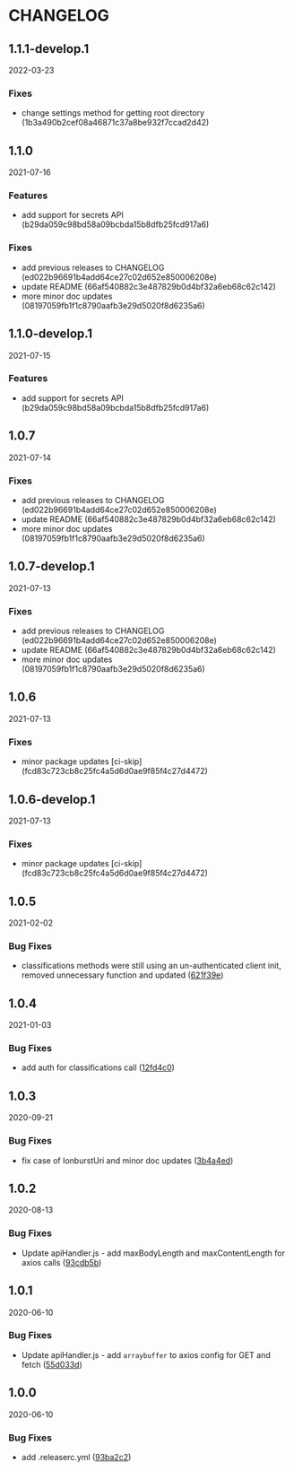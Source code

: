 # CHANGELOG

<!--- next entry here -->

## 1.1.1-develop.1
2022-03-23

### Fixes

- change settings method for getting root directory (1b3a490b2cef08a46871c37a8be932f7ccad2d42)

## 1.1.0
2021-07-16

### Features

- add support for secrets API (b29da059c98bd58a09bcbda15b8dfb25fcd917a6)

### Fixes

- add previous releases to CHANGELOG (ed022b96691b4add64ce27c02d652e850006208e)
- update README (66af540882c3e487829b0d4bf32a6eb68c62c142)
- more minor doc updates (08197059fb1f1c8790aafb3e29d5020f8d6235a6)

## 1.1.0-develop.1
2021-07-15

### Features

- add support for secrets API (b29da059c98bd58a09bcbda15b8dfb25fcd917a6)

## 1.0.7
2021-07-14

### Fixes

- add previous releases to CHANGELOG (ed022b96691b4add64ce27c02d652e850006208e)
- update README (66af540882c3e487829b0d4bf32a6eb68c62c142)
- more minor doc updates (08197059fb1f1c8790aafb3e29d5020f8d6235a6)

## 1.0.7-develop.1
2021-07-13

### Fixes

- add previous releases to CHANGELOG (ed022b96691b4add64ce27c02d652e850006208e)
- update README (66af540882c3e487829b0d4bf32a6eb68c62c142)
- more minor doc updates (08197059fb1f1c8790aafb3e29d5020f8d6235a6)

## 1.0.6
2021-07-13

### Fixes

- minor package updates [ci-skip] (fcd83c723cb8c25fc4a5d6d0ae9f85f4c27d4472)

## 1.0.6-develop.1
2021-07-13

### Fixes

- minor package updates [ci-skip] (fcd83c723cb8c25fc4a5d6d0ae9f85f4c27d4472)

## 1.0.5
2021-02-02

### Bug Fixes

- classifications methods were still using an un-authenticated client init, removed unnecessary function and updated ([621f39e](https://gitlab.com/ionburst/ionburst-sdk-javascript/commit/621f39e64a3b8f20ce3907fc1ad3d02af06ea407))

## 1.0.4
2021-01-03

### Bug Fixes

- add auth for classifications call ([12fd4c0](https://gitlab.com/ionburst/ionburst-sdk-javascript/commit/12fd4c05860aea463de3405351ab0ba35835c83b))

## 1.0.3
2020-09-21
### Bug Fixes

- fix case of IonburstUri and minor doc updates ([3b4a4ed](https://gitlab.com/ionburst/ionburst-sdk-javascript/commit/3b4a4ede831537e0e56022da4faf7073b0d85a54))

## 1.0.2
2020-08-13
### Bug Fixes

- Update apiHandler.js - add maxBodyLength and maxContentLength for axios calls ([93cdb5b](https://gitlab.com/ionburst/ionburst-sdk-javascript/commit/93cdb5b5a7dd64f34bef9434c982b8a5556fa4a9))

## 1.0.1
2020-06-10
### Bug Fixes

- Update apiHandler.js - add `arraybuffer` to axios config for GET and fetch ([55d033d](https://gitlab.com/ionburst/ionburst-sdk-javascript/commit/55d033da7b3454f18ef6112c6896fcb88cc16a97))

## 1.0.0
2020-06-10
### Bug Fixes

- add .releaserc.yml ([93ba2c2](https://gitlab.com/ionburst/ionburst-sdk-javascript/commit/93ba2c240d6f5319c777f7fb0b23fd25e60e320f))